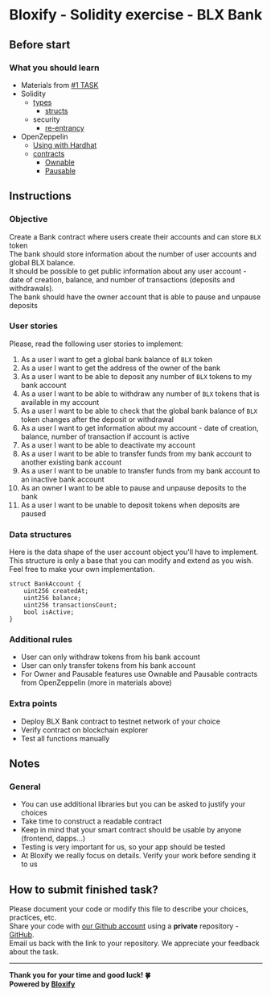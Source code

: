 # Bloxify - Solidity exercise - BLX Bank

## Before start
### What you should learn
- Materials from [#1 TASK](./BLXToken.md)
- Solidity
  - [types](https://docs.soliditylang.org/en/v0.8.13/types.html)
    - [structs](https://docs.soliditylang.org/en/v0.8.13/types.html?highlight=structs#structs)
  - security
    - [re-entrancy](https://docs.soliditylang.org/en/v0.8.13/security-considerations.html?highlight=re-entrancy#re-entrancy)
- OpenZeppelin
  - [Using with Hardhat](https://docs.openzeppelin.com/learn/developing-smart-contracts#using-openzeppelin-contracts) 
  - [contracts](https://github.com/OpenZeppelin/openzeppelin-contracts/blob/master/contracts)
    - [Ownable](https://github.com/OpenZeppelin/openzeppelin-contracts/blob/master/contracts/access/Ownable.sol)
    - [Pausable](https://github.com/OpenZeppelin/openzeppelin-contracts/blob/master/contracts/security/Pausable.sol)

## Instructions

### Objective

Create a Bank contract where users create their accounts and can store `BLX` token <br/>
The bank should store information about the number of user accounts and global BLX balance. <br/>
It should be possible to get public information about any user account - date of creation, balance, and number of transactions (deposits and withdrawals). <br/>
The bank should have the owner account that is able to pause and unpause deposits

### User stories
Please, read the following user stories to implement:
1. As a user I want to get a global bank balance of `BLX` token
2. As a user I want to get the address of the owner of the bank
3. As a user I want to be able to deposit any number of `BLX` tokens to my bank account
4. As a user I want to be able to withdraw any number of `BLX` tokens that is available in my account
5. As a user I want to be able to check that the global bank balance of `BLX` token changes after the deposit or withdrawal
6. As a user I want to get information about my account - date of creation, balance, number of transaction if account is active
7. As a user I want to be able to deactivate my account
8. As a user I want to be able to transfer funds from my bank account to another existing bank account
9. As a user I want to be unable to transfer funds from my bank account to an inactive bank account
10. As an owner I want to be able to pause and unpause deposits to the bank
11. As a user I want to be unable to deposit tokens when deposits are paused

### Data structures
Here is the data shape of the user account object you'll have to implement. This structure is only a base that you can modify and extend as you wish. Feel free to make your own implementation.

```solidity
struct BankAccount {
    uint256 createdAt;
    uint256 balance;
    uint256 transactionsCount;
    bool isActive;
}
```

### Additional rules
- User can only withdraw tokens from his bank account
- User can only transfer tokens from his bank account
- For Owner and Pausable features use Ownable and Pausable contracts from OpenZeppelin (more in materials above)

### Extra points
- Deploy BLX Bank contract to testnet network of your choice
- Verify contract on blockchain explorer
- Test all functions manually

## Notes
### General
- You can use additional libraries but you can be asked to justify your choices
- Take time to construct a readable contract
- Keep in mind that your smart contract should be usable by anyone (frontend, dapps...)
- Testing is very important for us, so your app should be tested
- At Bloxify we really focus on details. Verify your work before sending it to us

## How to submit finished task?
Please document your code or modify this file to describe your choices, practices, etc. <br/>
Share your code with [our Github account](https://github.com/bloxify-dev) using a **private** repository - [GitHub](https://github.com/). <br/>
Email us back with the link to your repository. We appreciate your feedback about the task.

---

**Thank you for your time and good luck! 🍀** <br/>
**Powered by [Bloxify](https://www.bloxify.gg/)**

